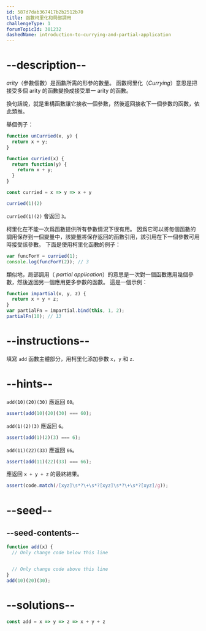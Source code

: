 ```yaml
---
id: 587d7dab367417b2b2512b70
title: 函數柯里化和局部調用
challengeType: 1
forumTopicId: 301232
dashedName: introduction-to-currying-and-partial-application
---
```


# --description--

<dfn>arity</dfn>（參數個數）是函數所需的形參的數量。 函數柯里化（<dfn>Currying</dfn>）意思是把接受多個 arity 的函數變換成接受單一 arity 的函數。

換句話說，就是重構函數讓它接收一個參數，然後返回接收下一個參數的函數，依此類推。

舉個例子：

```js
function unCurried(x, y) {
  return x + y;
}

function curried(x) {
  return function(y) {
    return x + y;
  }
}

const curried = x => y => x + y

curried(1)(2)
```

`curried(1)(2)` 會返回 `3`。

柯里化在不能一次爲函數提供所有參數情況下很有用。 因爲它可以將每個函數的調用保存到一個變量中，該變量將保存返回的函數引用，該引用在下一個參數可用時接受該參數。 下面是使用柯里化函數的例子：

```js
var funcForY = curried(1);
console.log(funcForY(2)); // 3
```

類似地，局部調用（ <dfn>partial application</dfn>）的意思是一次對一個函數應用幾個參數，然後返回另一個應用更多參數的函數。 這是一個示例：

```js
function impartial(x, y, z) {
  return x + y + z;
}
var partialFn = impartial.bind(this, 1, 2);
partialFn(10); // 13
```

# --instructions--

填寫 `add` 函數主體部分，用柯里化添加參數 `x`，`y` 和 `z`.

# --hints--

`add(10)(20)(30)` 應返回 `60`。

```js
assert(add(10)(20)(30) === 60);
```

`add(1)(2)(3)` 應返回 `6`。

```js
assert(add(1)(2)(3) === 6);
```

`add(11)(22)(33)` 應返回 `66`。

```js
assert(add(11)(22)(33) === 66);
```

應返回 `x + y + z` 的最終結果。

```js
assert(code.match(/[xyz]\s*?\+\s*?[xyz]\s*?\+\s*?[xyz]/g));
```

# --seed--

## --seed-contents--

```js
function add(x) {
  // Only change code below this line


  // Only change code above this line
}
add(10)(20)(30);
```

# --solutions--

```js
const add = x => y => z => x + y + z
```
